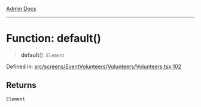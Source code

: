 [Admin Docs](/)

***

# Function: default()

> **default**(): `Element`

Defined in: [src/screens/EventVolunteers/Volunteers/Volunteers.tsx:102](https://github.com/PalisadoesFoundation/talawa-admin/blob/main/src/screens/EventVolunteers/Volunteers/Volunteers.tsx#L102)

## Returns

`Element`
